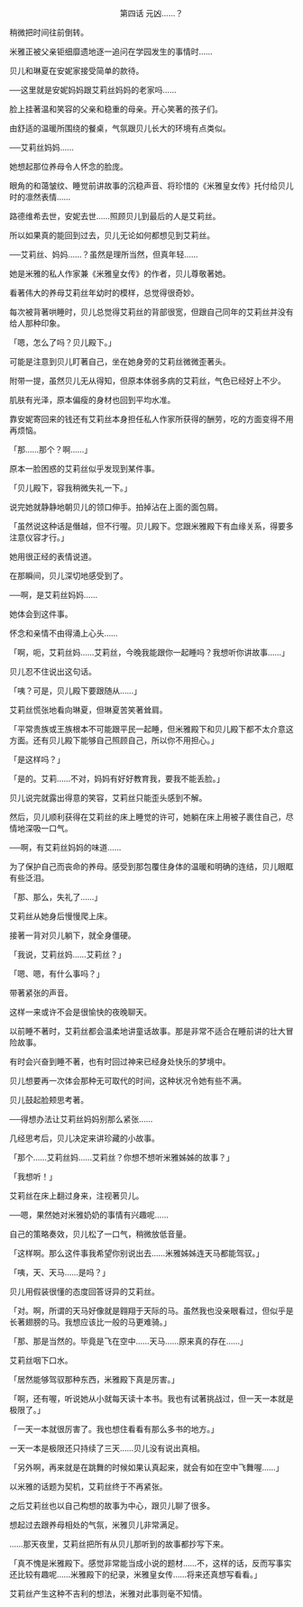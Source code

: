 <p align="center">第四话 元凶……？</p>

稍微把时间往前倒转。

米雅正被父亲钜细靡遗地逐一追问在学园发生的事情时……

贝儿和琳夏在安妮家接受简单的款待。

──这里就是安妮妈妈跟艾莉丝妈妈的老家吗……

脸上挂著温和笑容的父亲和稳重的母亲。开心笑著的孩子们。

由舒适的温暖所围绕的餐桌，气氛跟贝儿长大的环境有点类似。

──艾莉丝妈妈……

她想起那位养母令人怀念的脸庞。

眼角的和蔼皱纹、睡觉前讲故事的沉稳声音、将珍惜的《米雅皇女传》托付给贝儿时的凛然表情……

路德维希去世，安妮去世……照顾贝儿到最后的人是艾莉丝。

所以如果真的能回到过去，贝儿无论如何都想见到艾莉丝。

──艾莉丝、妈妈……？虽然是理所当然，但真年轻……

她是米雅的私人作家兼《米雅皇女传》的作者，贝儿尊敬著她。

看著伟大的养母艾莉丝年幼时的模样，总觉得很奇妙。

每次被背著哄睡时，贝儿总觉得艾莉丝的背部很宽，但跟自己同年的艾莉丝并没有给人那种印象。

「嗯，怎么了吗？贝儿殿下。」

可能是注意到贝儿盯著自己，坐在她身旁的艾莉丝微微歪著头。

附带一提，虽然贝儿无从得知，但原本体弱多病的艾莉丝，气色已经好上不少。

肌肤有光泽，原本偏瘦的身材也回到平均水准。

靠安妮寄回来的钱还有艾莉丝本身担任私人作家所获得的酬劳，吃的方面变得不用再烦恼。

「那……那个？啊……」

原本一脸困惑的艾莉丝似乎发现到某件事。

「贝儿殿下，容我稍微失礼一下。」

说完她就静静地朝贝儿的领口伸手。拍掉沾在上面的面包屑。

「虽然说这种话是僭越，但不行喔。贝儿殿下。您跟米雅殿下有血缘关系，得要多注意仪容才行。」

她用很正经的表情说道。

在那瞬间，贝儿深切地感受到了。

──啊，是艾莉丝妈妈……

她体会到这件事。

怀念和亲情不由得涌上心头……

「啊，呃，艾莉丝妈……艾莉丝，今晚我能跟你一起睡吗？我想听你讲故事……」

贝儿忍不住说出这句话。

「咦？可是，贝儿殿下要跟随从……」

艾莉丝慌张地看向琳夏，但琳夏苦笑著耸肩。

「平常贵族或王族根本不可能跟平民一起睡，但米雅殿下和贝儿殿下都不太介意这方面。还有贝儿殿下能够自己照顾自己，所以你不用担心。」

「是这样吗？」

「是的。艾莉……不对，妈妈有好好教育我，要我不能丢脸。」

贝儿说完就露出得意的笑容，艾莉丝只能歪头感到不解。

然后，贝儿顺利获得在艾莉丝的床上睡觉的许可，她躺在床上用被子裹住自己，尽情地深吸一口气。

──啊，有艾莉丝妈妈的味道……

为了保护自己而丧命的养母。感受到那包覆住身体的温暖和明确的连结，贝儿眼眶有些泛泪。

「那、那么，失礼了……」

艾莉丝从她身后慢慢爬上床。

接著一背对贝儿躺下，就全身僵硬。

「我说，艾莉丝妈……艾莉丝？」

「嗯、嗯，有什么事吗？」

带著紧张的声音。

这样一来或许不会是很愉快的夜晚聊天。

以前睡不著时，艾莉丝都会温柔地讲童话故事。那是非常不适合在睡前讲的壮大冒险故事。

有时会兴奋到睡不著，也有时回过神来已经身处快乐的梦境中。

贝儿想要再一次体会那种无可取代的时间，这种状况令她有些不满。

贝儿鼓起脸颊思考著。

──得想办法让艾莉丝妈妈别那么紧张……

几经思考后，贝儿决定来讲珍藏的小故事。

「那个……艾莉丝妈……艾莉丝？你想不想听米雅姊姊的故事？」

「我想听！」

艾莉丝在床上翻过身来，注视著贝儿。

──嗯，果然她对米雅奶奶的事情有兴趣呢……

自己的策略奏效，贝儿松了一口气，稍微放低音量。

「这样啊。那么这件事我希望你别说出去……米雅姊姊连天马都能驾驭。」

「咦，天、天马……是吗？」

贝儿用假装很懂的态度回答讶异的艾莉丝。

「对。啊，所谓的天马好像就是翱翔于天际的马。虽然我也没亲眼看过，但似乎是长著翅膀的马。我想应该比一般的马更难骑。」

「那、那是当然的。毕竟是飞在空中……天马……原来真的存在……」

艾莉丝咽下口水。

「居然能够驾驭那种东西，米雅殿下真是厉害。」

「啊，还有喔，听说她从小就每天读十本书。我也有试著挑战过，但一天一本就是极限了。」

「一天一本就很厉害了。我也想住看看有那么多书的地方。」

一天一本是极限还只持续了三天……贝儿没有说出真相。

「另外啊，再来就是在跳舞的时候如果认真起来，就会有如在空中飞舞喔……」

以米雅的话题为契机，艾莉丝终于不再紧张。

之后艾莉丝也以自己构想的故事为中心，跟贝儿聊了很多。

想起过去跟养母相处的气氛，米雅贝儿非常满足。

……那天夜里，艾莉丝把所有从贝儿那听到的故事都抄写下来。

「真不愧是米雅殿下。感觉非常能当成小说的题材……不，这样的话，反而写事实还比较有趣呢……米雅殿下的纪录，米雅皇女传……将来还真想写看看。」

艾莉丝产生这种不吉利的想法，米雅对此事则毫不知情。

